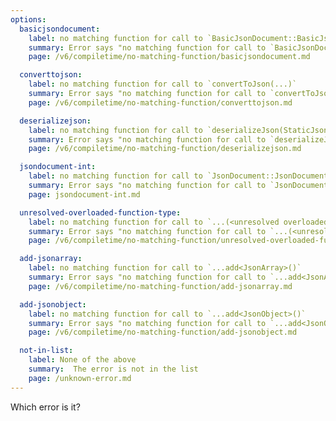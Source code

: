 ```yaml
---
options:
  basicjsondocument:
    label: no matching function for call to `BasicJsonDocument::BasicJsonDocument()`
    summary: Error says "no matching function for call to `BasicJsonDocument::BasicJsonDocument()`"
    page: /v6/compiletime/no-matching-function/basicjsondocument.md

  converttojson:
    label: no matching function for call to `convertToJson(...)`
    summary: Error says "no matching function for call to `convertToJson(...)`"
    page: /v6/compiletime/no-matching-function/converttojson.md

  deserializejson:
    label: no matching function for call to `deserializeJson(StaticJsonDocument<200> (&)(), ...)`
    summary: Error says "no matching function for call to `deserializeJson(StaticJsonDocument<200> (&)(), ...)`"
    page: /v6/compiletime/no-matching-function/deserializejson.md

  jsondocument-int:
    label: no matching function for call to `JsonDocument::JsonDocument(int)`
    summary: Error says "no matching function for call to `JsonDocument::JsonDocument(int)`"
    page: jsondocument-int.md

  unresolved-overloaded-function-type:
    label: no matching function for call to `...(<unresolved overloaded function type>)`
    summary: Error says "no matching function for call to `...(<unresolved overloaded function type>)`"
    page: /v6/compiletime/no-matching-function/unresolved-overloaded-function-type.md

  add-jsonarray:
    label: no matching function for call to `...add<JsonArray>()`
    summary: Error says "no matching function for call to `...add<JsonArray>()`"
    page: /v6/compiletime/no-matching-function/add-jsonarray.md

  add-jsonobject:
    label: no matching function for call to `...add<JsonObject>()`
    summary: Error says "no matching function for call to `...add<JsonObject>()`"
    page: /v6/compiletime/no-matching-function/add-jsonobject.md

  not-in-list:
    label: None of the above
    summary:  The error is not in the list
    page: /unknown-error.md
---
```


Which error is it?
